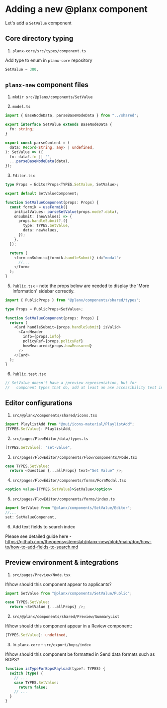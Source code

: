 # Adding a new @planx component

Let's add a `SetValue` component

## Core directory typing

1. `planx-core/src/types/component.ts`

Add type to enum in `planx-core` repository

```typescript
SetValue = 380,
```

## `planx-new` component files

1. `mkdir src/@planx/components/SetValue`

2. `model.ts`

```typescript
import { BaseNodeData, parseBaseNodeData } from "../shared";

export interface SetValue extends BaseNodeData {
  fn: string;
}

export const parseContent = (
  data: Record<string, any> | undefined,
): SetValue => ({
  fn: data?.fn || "",
  ...parseBaseNodeData(data),
});
```

3. `Editor.tsx`

```typescript
type Props = EditorProps<TYPES.SetValue, SetValue>;

export default SetValueComponent;

function SetValueComponent(props: Props) {
  const formik = useFormik({
    initialValues: parseSetValue(props.node?.data),
    onSubmit: (newValues) => {
      props.handleSubmit?.({
        type: TYPES.SetValue,
        data: newValues,
      });
    },
  });

  return (
    <form onSubmit={formik.handleSubmit} id="modal">
      //...
    </form>
  );
}
```

5. `Public.tsx` - note the props below are needed to display the 'More Information' sidebar correctly.

```typescript
import { PublicProps } from "@planx/components/shared/types";

type Props = PublicProps<SetValue>;

function SetValueComponent(props: Props) {
  return (
    <Card handleSubmit={props.handleSubmit} isValid>
      <CardHeader
        info={props.info}
        policyRef={props.policyRef}
        howMeasured={props.howMeasured}
      />
    </Card>
  );
}
```

6. `Public.test.tsx`

```typescript
// SetValue doesn't have a /preview representation, but for
//   component types that do, add at least an axe accessibility test in here
```

## Editor configurations

1. `src/@planx/components/shared/icons.tsx`

```typescript
import PlaylistAdd from "@mui/icons-material/PlaylistAdd";
[TYPES.SetValue]: PlaylistAdd,
```

2. `src/pages/FlowEditor/data/types.ts`

```typescript
[TYPES.SetValue]: "set-value",
```

3. `src/pages/FlowEditor/components/Flow/components/Node.tsx`

```typescript
case TYPES.SetValue:
  return <Question {...allProps} text="Set Value" />;
```

4. `src/pages/FlowEditor/components/forms/FormModal.tsx`

```jsx
<option value={TYPES.SetValue}>SetValue</option>
```

5. `src/pages/FlowEditor/components/forms/index.ts`

```typescript
import SetValue from "@planx/components/SetValue/Editor";
//...
set: SetValueComponent,
```

6. Add text fields to search index

Please see detailed guide here - https://github.com/theopensystemslab/planx-new/blob/main/doc/how-to/how-to-add-fields-to-search.md

## Preview environment & integrations

1. `src/pages/Preview/Node.tsx`

If/how should this component appear to applicants?

```typescript
import SetValue from "@planx/components/SetValue/Public";

case TYPES.SetValue:
  return <SetValue {...allProps} />;
```

2. `src/@planx/components/shared/Preview/SummaryList`

If/how should this component appear in a Review component:

```typescript
[TYPES.SetValue]: undefined,
```

3. In `planx-core` - `src/export/bops/index`

If/how should this component be formatted in Send data formats such as BOPS?

```typescript
function isTypeForBopsPayload(type?: TYPES) {
  switch (type) {
    // ...
    case TYPES.SetValue:
      return false;
    // ...
  }
}
```
